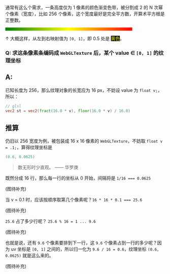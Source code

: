 通常有这么个需求，一条高度仅为 1 像素的颜色渐变色带，被分割成 2 的 N 次幂个像素（宽度），比如 256 个像素，这个宽度最好是完全平方数，开算术平方根是正整数。

<div style="background-image: linear-gradient(to left, red, yellow, green); width: 400px; height: 10px;"></div>

↑ 大概这样，从左到右映射值为 `[0, 1]`，即 0.5 处是 <span style="color: yellow; background-color: black;">黄色</span>。

### Q: 求这条像素条编码成 `WebGLTexture` 后，某个 value ∈ `[0, 1]` 的纹理坐标

## A: 

已知长度为 256，那么纹理对象的长宽应为 16 px，不妨设 value 为 `float v;`，所以：

``` glsl
// glsl
vec2 st = vec2(fract(16.0 * v), floor(16.0 * v) / 16.0)
```

## 推算

仍旧以 256 宽度为例，被包装成 16 x 16 像素的 `WebGLTexture`，不妨取 `float v = .1;`，算得纹理坐标是

``` glsl
(0.6, 0.0625)
```

> 数无形时少直观。 —— 华罗庚

既然分成 16 行，那么每一行的坐标从 0 开始，间隔将是 `1/16 === 0.0625`

(图待补充)

当 v = 0.1 时，应该按顺序取第几个像素呢？`16 * 16 * 0.1 === 25.6` 

(图待补充)

`25.6` 占了多少行呢？ `25.6 % 16 = 1 ... 9.6`

(图待补充)

也就是说，还有 `9.6` 个像素要排到下一行，这 `9.6` 个像素占到一行的多少呢？因为 uv 坐标是 `[0, 1]` 之间的，所以归一化为 `9.6 / 16 = 0.6`，纹理坐标 `(0.6, 0.0625)` 就是这么来的。

(图待补充)
